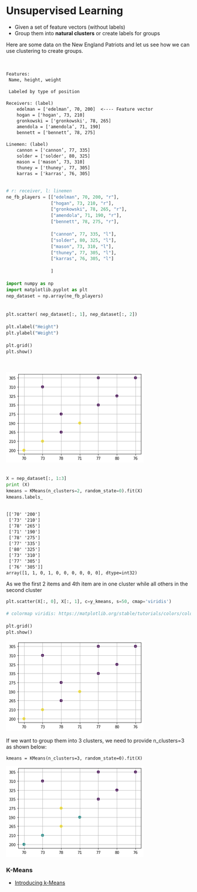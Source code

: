 # Unsupervised Learning
- Given a set of feature vectors (without labels)
- Group them into **natural clusters** or create labels for groups


Here are some data on the New England Patriots and let us see how we can use clustering to create groups.

```


Features:
 Name, height, weight
 
 Labeled by type of position

Receivers: (label)
    edelman = ['edelman’, 70, 200]  <---- Feature vector
    hogan = ['hogan', 73, 210]
    gronkowski = ['gronkowski', 78, 265]
    amendola = ['amendola’, 71, 190]
    bennett = ['bennett’, 78, 275]

Linemen: (label)
    cannon = ['cannon’, 77, 335]
    solder = ['solder', 80, 325]
    mason = ['mason’, 73, 310]
    thuney = ['thuney', 77, 305]
    karras = ['karras', 76, 305]

```

```py

# r: receiver, l: linemen
ne_fb_players = [["edelman", 70, 200, "r"],
                 ["hogan", 73, 210, "r"],  
                 ["gronkowski", 78, 265, "r"], 
                 ["amendola", 71, 190, "r"], 
                 ["bennett", 78, 275, "r"],

                 ["cannon", 77, 335, "l"],
                 ["solder", 80, 325, "l"],
                 ["mason", 73, 310, "l"],
                 ["thuney", 77, 305, "l"],
                 ["karras", 76, 305, "l"]
                 
                 ]

import numpy as np
import matplotlib.pyplot as plt
nep_dataset = np.array(ne_fb_players)


plt.scatter( nep_dataset[:, 1], nep_dataset[:, 2])

plt.xlabel("Height")
plt.ylabel("Weight")

plt.grid()
plt.show()




```
![nep dataset plot](img/1/nep_data-1.png)

```py

X = nep_dataset[:, 1:3]
print (X)
kmeans = KMeans(n_clusters=2, random_state=0).fit(X)
kmeans.labels_

```

```

[['70' '200']
 ['73' '210']
 ['78' '265']
 ['71' '190']
 ['78' '275']
 ['77' '335']
 ['80' '325']
 ['73' '310']
 ['77' '305']
 ['76' '305']]
array([1, 1, 0, 1, 0, 0, 0, 0, 0, 0], dtype=int32)

```

As we the first 2 items and 4th item are in one cluster while all others in the second cluster

```py
plt.scatter(X[:, 0], X[:, 1], c=y_kmeans, s=50, cmap='viridis')

# colormap viridis: https://matplotlib.org/stable/tutorials/colors/colormaps.html
 
plt.grid()
plt.show()

```
![KMeans with 2 clusters](img/1/kmeans-nep-1.png)

If we want to group them into 3 clusters, we need to provide n_clusters=3 as shown below:

```
kmeans = KMeans(n_clusters=3, random_state=0).fit(X)

```
![KMeans with 2 clusters](img/1/kmeans-nep-2.png)




### K-Means
- [Introducing k-Means](https://jakevdp.github.io/PythonDataScienceHandbook/05.11-k-means.html)


